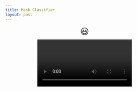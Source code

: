 ```yaml
---
title: Mask Classifier
layout: post
---
```


<html>
<head>
	<title> Mask Classifier </title>
	<script src="https://cdn.jsdelivr.net/npm/@tensorflow/tfjs@2.0.0/dist/tf.min.js"></script>
	<script src="https://cdn.jsdelivr.net/npm/@tensorflow-models/blazeface"></script>
</head>
<body>
	<div style="text-align: center;">
			<span id="emoji" STYLE="font-size:20pt;display:inline-block;padding-bottom:2%;">😃</span>
			<video id="video" style="margin:auto;display:block;"></video>
			<canvas id="output" style="margin:auto;position:relative;top:-480px;left:10px;"></canvas>
    </div>
</body>
<script>
	var facefind, mask_model, ctx, videoWidth, videoHeight, canvas;
	const video = document.getElementById('video');
	const state = {
	  backend: 'webgl'
	};
	var mn=0,mo=0;
	async function setupCamera() {
		const stream = await navigator.mediaDevices.getUserMedia({
			'audio': false,
		    'video': { facingMode: 'user' },
		});
		video.srcObject = stream;
	    return new Promise((resolve) => {
		    video.onloadedmetadata = () => {
				resolve(video);
		    };
		});
	}
	const renderPrediction = async () => {
		tf.engine().startScope()
		ctx.clearRect(0, 0, canvas.width, canvas.height);
		ctx.beginPath();
		const predictions = await facefind.estimateFaces(video, true,false,false);
		const offset = tf.scalar(127.5);
		if (predictions.length > 0) {		
		    for (let i = 0; i < predictions.length; i++) {
			    var start = predictions[i].topLeft.arraySync();
			    var end = predictions[i].bottomRight.arraySync();
			    var size = [end[0] - start[0], end[1] - start[1]];
			    if(videoWidth<end[0] || videoHeight<end[1]){
			    	break
			    }
			    var inputImage = tf.browser.fromPixels(video).toFloat();
			    result= Array.from(inputImage);
				inputImage=inputImage.slice([parseInt(start[1]),parseInt(start[0]),0],[parseInt(size[1]),parseInt(size[0]),3]);
				inputImage=inputImage.resizeBilinear([224,224]).reshape([1,224,224,3]);
			    result=mask_model.predict(inputImage).dataSync()
				// result[0] result[1]
				// mask	on	mask off
				if (result[0]==1) {
					ctx.strokeStyle = "#3c784c";
					if (mo+mn>30)
						if (mn==0)
							mo--;
						else
							mn--;
					mo++;
				}
				else {
					// no mask
					ctx.strokeStyle = "#8c3535";
					if (mo+mn>30)
						if (mo==0)
							mn--;
						else
							mo--;
					mn++;
				}
				if (mo+mn>30){
					if (mo>mn) {
						document.getElementById("emoji").textContent="😷 You are wearing a mask!";
					} else {
						document.getElementById("emoji").textContent="😃 You are not wearing a mask!";
					}
				}
			    ctx.beginPath();
		        ctx.lineWidth = "4"
			    ctx.strokeRect(start[0], start[1], size[0], size[1]);
		    }     
		}
		//update frame
		requestAnimationFrame(renderPrediction);
		tf.engine().endScope()
	};

	const setupPage = async () => {
	    await tf.setBackend(state.backend);
	    await setupCamera();
	    video.play();
	    videoWidth = video.videoWidth;
	    videoHeight = video.videoHeight;
	    video.width = videoWidth;
	    video.height = videoHeight;

	    canvas = document.getElementById('output');
	    canvas.width = videoWidth;
	    canvas.height = videoHeight;
	    ctx = canvas.getContext('2d');
	    ctx.fillStyle = "rgba(255, 0, 255, 1)"; 

	    facefind = await blazeface.load();
	    mask_model = await tf.loadLayersModel('assets/model/model.json');
		renderPrediction();
	};

	setupPage();

</script>
</html>